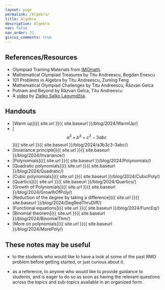 ```yaml
---
layout: page
permalink: /Algebra/
title: Algebra
description: Algebra
nav: false
nav_order: 21
giscus_comments: true
---
```


## References/Resources

* Olympiad Training Materials from [IMOmath](https://imomath.com/index.cgi?page=mathTexts).
* Mathematical Olympiad Treasures by Titu Andreescu, Bogdan Enescu
* 101 Problems in Algebra by Titu Andreescu, Zuming Feng 
* Mathematical Olympiad Challenges by Titu Andreescu, Răzvan Gelca
* Putnam and Beyond by Răzvan Gelca, Titu Andreescu
* A [video](https://www.youtube.com/watch?v=gvG22CFDK2o) by [Zlatko Salko Lagumdžija](https://www.imo-official.org/participant_r.aspx?id=25889).

## Handouts

- [Warm up]({{ site.url }}{{ site.baseurl }}/blog/2024/WarmUp/)
- [$$ a^3+b^3+c^3 - 3abc $$]({{ site.url }}{{ site.baseurl }}/blog/2024/a3b3c3-3abc/)
- [Invariance principle]({{ site.url }}{{ site.baseurl }}/blog/2024/Invariance/)
- [Polynomials]({{ site.url }}{{ site.baseurl }}/blog/2024/Polynomials/)
- [Quadratic polynomials]({{ site.url }}{{ site.baseurl }}/blog/2024/Quadratic/)
- [Cubic polynomials]({{ site.url }}{{ site.baseurl }}/blog/2024/CubicPoly/)
- [Quartics]({{ site.url }}{{ site.baseurl }}/blog/2024/Quartics/)
- [Growth of Polynomials]({{ site.url }}{{ site.baseurl }}/blog/2024/GrowthOfPoly/)
- [Reduction of the degree by taking a difference]({{ site.url }}{{ site.baseurl }}/blog/2024/DegRedThruDiff/)
- [Functional equations]({{ site.url }}{{ site.baseurl }}/blog/2024/FuncEq/)
- [Binomial theorem]({{ site.url }}{{ site.baseurl }}/blog/2024/BinomialThm/)
- [More on polynomials]({{ site.url }}{{ site.baseurl }}/blog/2024/MorePoly/)

## These notes may be useful

- to the students who would like to have a look at some of the past RMO problem before getting started, 
or just curious about it. 

- as a reference, to anyone who would like to provide guidance to students, 
and is eager to do so as soon as having 
the relevant questions across the topics and sub-topics
available in an organized form. 